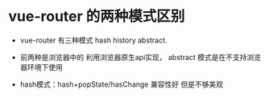 

# vue-router 的两种模式区别

  - vue-router 有三种模式 hash history abstract.
    
  - 前两种是浏览器中的 利用浏览器原生api实现，
    abstract 模式是在不支持浏览器环境下使用  

  - hash模式：hash+popState/hasChange 兼容性好 但是不够美观   